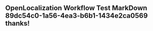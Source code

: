<properties
ms.topic="hero-topic"
ms.test1="hero-topic"
ms.test2="test"/>

## OpenLocalization Workflow Test MarkDown 89dc54c0-1a56-4ea3-b6b1-1434e2ca0569 thanks!
